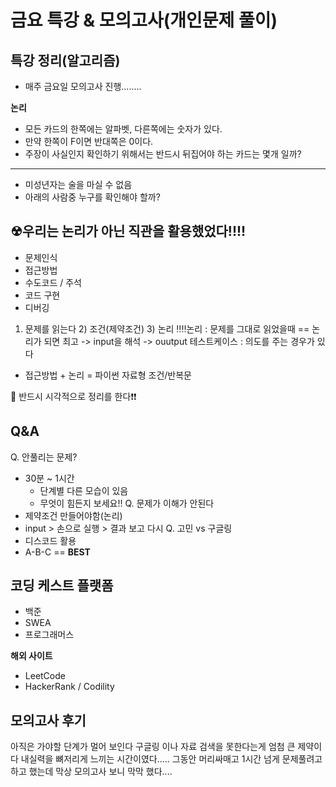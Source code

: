 # 금요 특강 & 모의고사(개인문제 풀이)

## 특강 정리(알고리즘)

 - 매주 금요일 모의고사 진행........

**논리**
- 모든 카드의 한쪽에는 알파벳, 다른쪽에는 숫자가 있다.
- 만약 한쪽이 F이면 반대쪽은 0이다.
- 주장이 사실인지 확인하기 위해서는 반드시 뒤집어야 하는 카드는 몇개 일까?

-------------------------------------------------------------------

- 미성년자는 술을 마실 수 없음
- 아래의 사람중 누구를 확인해야 할까?

## ☢우리는 논리가 아닌 직관을 활용했었다!!!!
- 문제인식
- 접근방법
- 수도코드 / 주석
- 코드 구현
- 디버깅

1) 문제를 읽는다 2) 조건(제약조건) 3) 논리
‼‼논리 : 문제를 그대로 읽었을때 == 논리가 되면 최고
    -> input을 해석 -> ouutput
테스트케이스 : 의도를 주는 경우가 있다

- 접근방법 + 논리
    = 파이썬 자료형 조건/반복문

💯 반드시 시각적으로 정리를 한다❗❗

## Q&A
Q. 안풀리는 문제?
  - 30분 ~ 1시간 
    - 단계별 다른 모습이 있음 
    - 무엇이 힘든지 보세요!!
    Q. 문제가 이해가 안된다
  - 제약조건 만들어야함(논리)
  - input > 손으로 실행 > 결과 보고 다시
Q. 고민 vs 구글링
  - 디스코드 활용
  - A-B-C == **BEST**

## 코딩 케스트 플랫폼
- 백준
- SWEA
- 프로그래머스

**해외 사이트**

- LeetCode
- HackerRank / Codility



## 모의고사 후기



아직은 가야할 단계가 멀어 보인다
구글링 이나 자료 검색을 못한다는게 엄첨 큰 제약이다
내실력을 뼈저리게 느끼는 시간이였다.....
그동안 머리싸매고 1시간 넘게 문제풀려고 하고 했는데
막상 모의고사 보니 막막 했다....


